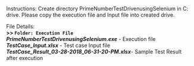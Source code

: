 Instructions:
Create directory PrimeNumberTestDrivenusingSelenium in C: drive. Please copy the execution file and Input file into created drive.

File Details:
<br />
**>> `Folder: Execution File`**<br />
  ***PrimeNumberTestDrivenusingSelenium.exe*** - Execution file<br />
  ***TestCase_Input.xlsx*** - Test case Input file<br />
  ***TestCase_Result_03-28-2018_06-31-20-PM.xlsx***- Sample Test Result after execution<br />
